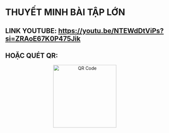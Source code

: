 # THUYẾT MINH BÀI TẬP LỚN
## LINK YOUTUBE: https://youtu.be/NTEWdDtViPs?si=ZRAoE67K0P475Jik
## HOẶC QUÉT QR:
<div align="center">
  <img src="https://github.com/user-attachments/assets/e7467e1d-1b37-42c5-a48a-646b5008a225" width="200" alt="QR Code" />
</div>

